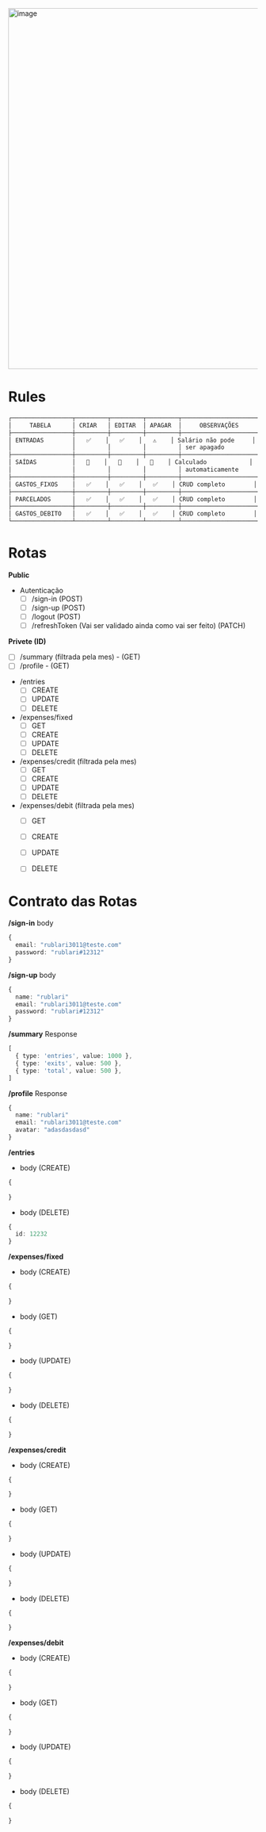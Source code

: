 <img width="952" height="728" alt="image" src="https://github.com/user-attachments/assets/e5f4401d-8758-4b7b-8daa-2ceb43884d44" />

# Rules

```markdown
┌─────────────────┬─────────┬─────────┬─────────┬──────────────────────┐
│     TABELA      │ CRIAR   │ EDITAR  │ APAGAR  │     OBSERVAÇÕES      │
├─────────────────┼─────────┼─────────┼─────────┼──────────────────────┤
│ ENTRADAS        │   ✅    │   ✅    │   ⚠️    │ Salário não pode     │
│                 │         │         │         │ ser apagado          │
├─────────────────┼─────────┼─────────┼─────────┼──────────────────────┤
│ SAÍDAS          │   🚫    │   🚫    │   🚫    │ Calculado            │
│                 │         │         │         │ automaticamente      │
├─────────────────┼─────────┼─────────┼─────────┼──────────────────────┤
│ GASTOS_FIXOS    │   ✅    │   ✅    │   ✅    │ CRUD completo        │
├─────────────────┼─────────┼─────────┼─────────┼──────────────────────┤
│ PARCELADOS      │   ✅    │   ✅    │   ✅    │ CRUD completo        │
├─────────────────┼─────────┼─────────┼─────────┼──────────────────────┤
│ GASTOS_DEBITO   │   ✅    │   ✅    │   ✅    │ CRUD completo        │
└─────────────────┴─────────┴─────────┴─────────┴──────────────────────┘
```

# Rotas

**Public**
- Autenticação
  - [ ] /sign-in (POST)
  - [ ] /sign-up (POST)
  - [ ] /logout (POST)
  - [ ] /refreshToken (Vai ser validado ainda como vai ser feito) (PATCH)

**Privete (ID)**
- [ ] /summary (filtrada pela mes) - (GET)
- [ ] /profile - (GET)
- /entries
  - [ ] CREATE
  - [ ] UPDATE
  - [ ] DELETE
- /expenses/fixed
  - [ ] GET
  - [ ] CREATE
  - [ ] UPDATE
  - [ ] DELETE
- /expenses/credit (filtrada pela mes)
  - [ ] GET
  - [ ] CREATE
  - [ ] UPDATE
  - [ ] DELETE
- /expenses/debit (filtrada pela mes)
  - [ ] GET
  - [ ] CREATE
  - [ ] UPDATE
  - [ ] DELETE
  

# Contrato das Rotas

**/sign-in** body
```typescript
{
  email: "rublari3011@teste.com"
  password: "rublari#12312"
}
```

**/sign-up** body
```typescript
{
  name: "rublari"
  email: "rublari3011@teste.com"
  password: "rublari#12312"
}
```

**/summary** Response
```typescript
[
  { type: 'entries', value: 1000 },
  { type: 'exits', value: 500 },
  { type: 'total', value: 500 },
]
```

**/profile** Response
```typescript
{
  name: "rublari"
  email: "rublari3011@teste.com"
  avatar: "adasdasdasd"
}
```

**/entries** 
- body (CREATE)
```typescript
{
 
}
```

- body (DELETE)
```typescript
{
  id: 12232
}
```

**/expenses/fixed** 
- body (CREATE)
```typescript
{
 
}
```

- body (GET)
```typescript
{
 
}
```

- body (UPDATE)
```typescript
{
 
}
```

- body (DELETE)
```typescript
{
 
}
```

**/expenses/credit** 
- body (CREATE)
```typescript
{
 
}
```

- body (GET)
```typescript
{
 
}
```

- body (UPDATE)
```typescript
{
 
}
```

- body (DELETE)
```typescript
{
 
}
```

**/expenses/debit** 
- body (CREATE)
```typescript
{
 
}
```

- body (GET)
```typescript
{
 
}
```

- body (UPDATE)
```typescript
{
 
}
```

- body (DELETE)
```typescript
{
 
}
```


             
